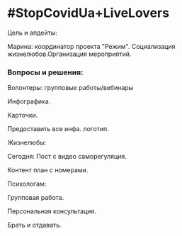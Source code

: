 # \#StopCovidUa+LiveLovers

Цель и апдейты: 

Марина: координатор проекта "Режим". Социализация жизнелюбов.Организация мероприятий. 

### Вопросы и решения:

Волонтеры: групповые работы/вебинары 





Инфографика. 

Карточки.

Предоставить все инфа. логотип. 



Жизнелюбы: 

Сегодня: Пост с видео саморегуляция. 

Контент план с номерами. 

Психологам: 

Групповая работа. 

Персональная консультация. 

Брать и отдавать.








